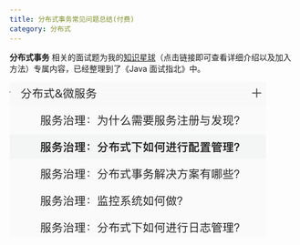 ```yaml
---
title: 分布式事务常见问题总结(付费)
category: 分布式
---
```


**分布式事务** 相关的面试题为我的[知识星球](https://javaguide.cn/about-the-author/zhishixingqiu-two-years.html)（点击链接即可查看详细介绍以及加入方法）专属内容，已经整理到了《Java 面试指北》中。

![](./images/generated/distributed-system.png)

<!-- @include: @planet.snippet.md -->